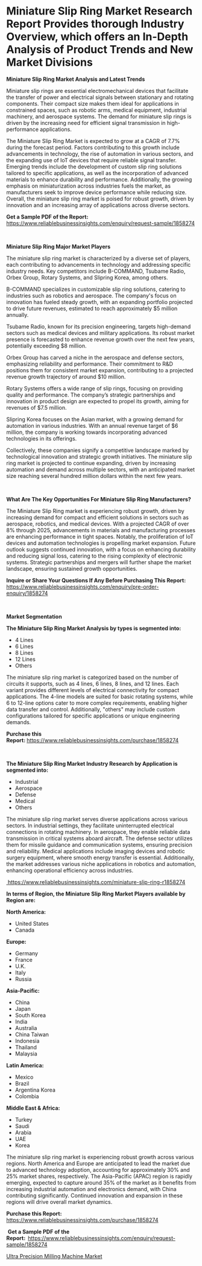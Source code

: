 <p><h1>Miniature Slip Ring Market Research Report Provides thorough Industry Overview, which offers an In-Depth Analysis of Product Trends and New Market Divisions</h1></p><p><strong>Miniature Slip Ring Market Analysis and Latest Trends</strong></p>
<p><p>Miniature slip rings are essential electromechanical devices that facilitate the transfer of power and electrical signals between stationary and rotating components. Their compact size makes them ideal for applications in constrained spaces, such as robotic arms, medical equipment, industrial machinery, and aerospace systems. The demand for miniature slip rings is driven by the increasing need for efficient signal transmission in high-performance applications.</p><p>The Miniature Slip Ring Market is expected to grow at a CAGR of 7.7% during the forecast period. Factors contributing to this growth include advancements in technology, the rise of automation in various sectors, and the expanding use of IoT devices that require reliable signal transfer. Emerging trends include the development of custom slip ring solutions tailored to specific applications, as well as the incorporation of advanced materials to enhance durability and performance. Additionally, the growing emphasis on miniaturization across industries fuels the market, as manufacturers seek to improve device performance while reducing size. Overall, the miniature slip ring market is poised for robust growth, driven by innovation and an increasing array of applications across diverse sectors.</p></p>
<p><strong>Get a Sample PDF of the Report:&nbsp;</strong> <a href="https://www.reliablebusinessinsights.com/enquiry/request-sample/1858274?utm_campaign=2214&utm_medium=2&utm_source=Github&utm_content=ia&utm_term=22022025&utm_id=miniature-slip-ring">https://www.reliablebusinessinsights.com/enquiry/request-sample/1858274</a></p>
<p>&nbsp;</p>
<p><strong>Miniature Slip Ring Major Market Players</strong></p>
<p><p>The miniature slip ring market is characterized by a diverse set of players, each contributing to advancements in technology and addressing specific industry needs. Key competitors include B-COMMAND, Tsubame Radio, Orbex Group, Rotary Systems, and Slipring Korea, among others.</p><p>B-COMMAND specializes in customizable slip ring solutions, catering to industries such as robotics and aerospace. The company's focus on innovation has fueled steady growth, with an expanding portfolio projected to drive future revenues, estimated to reach approximately $5 million annually.</p><p>Tsubame Radio, known for its precision engineering, targets high-demand sectors such as medical devices and military applications. Its robust market presence is forecasted to enhance revenue growth over the next few years, potentially exceeding $8 million.</p><p>Orbex Group has carved a niche in the aerospace and defense sectors, emphasizing reliability and performance. Their commitment to R&D positions them for consistent market expansion, contributing to a projected revenue growth trajectory of around $10 million.</p><p>Rotary Systems offers a wide range of slip rings, focusing on providing quality and performance. The company’s strategic partnerships and innovation in product design are expected to propel its growth, aiming for revenues of $7.5 million.</p><p>Slipring Korea focuses on the Asian market, with a growing demand for automation in various industries. With an annual revenue target of $6 million, the company is working towards incorporating advanced technologies in its offerings.</p><p>Collectively, these companies signify a competitive landscape marked by technological innovation and strategic growth initiatives. The miniature slip ring market is projected to continue expanding, driven by increasing automation and demand across multiple sectors, with an anticipated market size reaching several hundred million dollars within the next few years.</p></p>
<p>&nbsp;</p>
<p><strong>What Are The Key Opportunities For Miniature Slip Ring Manufacturers?</strong></p>
<p><p>The Miniature Slip Ring market is experiencing robust growth, driven by increasing demand for compact and efficient solutions in sectors such as aerospace, robotics, and medical devices. With a projected CAGR of over 8% through 2025, advancements in materials and manufacturing processes are enhancing performance in tight spaces. Notably, the proliferation of IoT devices and automation technologies is propelling market expansion. Future outlook suggests continued innovation, with a focus on enhancing durability and reducing signal loss, catering to the rising complexity of electronic systems. Strategic partnerships and mergers will further shape the market landscape, ensuring sustained growth opportunities.</p></p>
<p><strong>Inquire or Share Your Questions If Any Before Purchasing This Report:</strong> <a href="https://www.reliablebusinessinsights.com/enquiry/pre-order-enquiry/1858274?utm_campaign=2214&utm_medium=2&utm_source=Github&utm_content=ia&utm_term=22022025&utm_id=miniature-slip-ring">https://www.reliablebusinessinsights.com/enquiry/pre-order-enquiry/1858274</a></p>
<p>&nbsp;</p>
<p><strong>Market Segmentation</strong></p>
<p><strong>The Miniature Slip Ring Market Analysis by types is segmented into:</strong></p>
<p><ul><li>4 Lines</li><li>6 Lines</li><li>8 Lines</li><li>12 Lines</li><li>Others</li></ul></p>
<p><p>The miniature slip ring market is categorized based on the number of circuits it supports, such as 4 lines, 6 lines, 8 lines, and 12 lines. Each variant provides different levels of electrical connectivity for compact applications. The 4-line models are suited for basic rotating systems, while 6 to 12-line options cater to more complex requirements, enabling higher data transfer and control. Additionally, "others" may include custom configurations tailored for specific applications or unique engineering demands.</p></p>
<p><strong>Purchase this Report:&nbsp;</strong><a href="https://www.reliablebusinessinsights.com/purchase/1858274?utm_campaign=2214&utm_medium=2&utm_source=Github&utm_content=ia&utm_term=22022025&utm_id=miniature-slip-ring">https://www.reliablebusinessinsights.com/purchase/1858274</a></p>
<p>&nbsp;</p>
<p><strong>The Miniature Slip Ring Market Industry Research by Application is segmented into:</strong></p>
<p><ul><li>Industrial</li><li>Aerospace</li><li>Defense</li><li>Medical</li><li>Others</li></ul></p>
<p><p>The miniature slip ring market serves diverse applications across various sectors. In industrial settings, they facilitate uninterrupted electrical connections in rotating machinery. In aerospace, they enable reliable data transmission in critical systems aboard aircraft. The defense sector utilizes them for missile guidance and communication systems, ensuring precision and reliability. Medical applications include imaging devices and robotic surgery equipment, where smooth energy transfer is essential. Additionally, the market addresses various niche applications in robotics and automation, enhancing operational efficiency across industries.</p></p>
<p><a href="https://www.reliablebusinessinsights.com/miniature-slip-ring-r1858274?utm_campaign=2214&utm_medium=2&utm_source=Github&utm_content=ia&utm_term=22022025&utm_id=miniature-slip-ring">&nbsp;https://www.reliablebusinessinsights.com/miniature-slip-ring-r1858274</a></p>
<p><strong>In terms of Region, the Miniature Slip Ring Market Players available by Region are:</strong></p>
<p>
    <p> <strong> North America: </strong>
        <ul>
            <li>United States</li>
            <li>Canada</li>
        </ul>
        </p> 
    <p> <strong> Europe: </strong>
        <ul>
            <li>Germany</li>
            <li>France</li>
            <li>U.K.</li>
            <li>Italy</li>
            <li>Russia</li>
        </ul>
        </p> 
    <p> <strong> Asia-Pacific: </strong>
        <ul>
            <li>China</li>
            <li>Japan</li>
            <li>South Korea</li>
            <li>India</li>
            <li>Australia</li>
            <li>China Taiwan</li>
            <li>Indonesia</li>
            <li>Thailand</li>
            <li>Malaysia</li>
        </ul>
        </p> 
    <p> <strong> Latin America: </strong>
        <ul>
            <li>Mexico</li>
            <li>Brazil</li>
            <li>Argentina Korea</li>
            <li>Colombia</li>
        </ul>
        </p> 
    <p> <strong> Middle East & Africa: </strong>
        <ul>
            <li>Turkey</li>
            <li>Saudi</li>
            <li>Arabia</li>
            <li>UAE</li>
            <li>Korea</li>
        </ul>
    </p>
    </p>
<p><p>The miniature slip ring market is experiencing robust growth across various regions. North America and Europe are anticipated to lead the market due to advanced technology adoption, accounting for approximately 30% and 25% market shares, respectively. The Asia-Pacific (APAC) region is rapidly emerging, expected to capture around 35% of the market as it benefits from increasing industrial automation and electronics demand, with China contributing significantly. Continued innovation and expansion in these regions will drive overall market dynamics.</p></p>
<p><strong>Purchase this Report: </strong><a href="https://www.reliablebusinessinsights.com/purchase/1858274?utm_campaign=2214&utm_medium=2&utm_source=Github&utm_content=ia&utm_term=22022025&utm_id=miniature-slip-ring">https://www.reliablebusinessinsights.com/purchase/1858274</a></p>
<p>&nbsp;<strong>Get a Sample PDF of the Report:&nbsp;&nbsp;</strong><a href="https://www.reliablebusinessinsights.com/enquiry/request-sample/1858274?utm_campaign=2214&utm_medium=2&utm_source=Github&utm_content=ia&utm_term=22022025&utm_id=miniature-slip-ring">https://www.reliablebusinessinsights.com/enquiry/request-sample/1858274</a></p>
<p><strong></strong></p>
<p><p><a href="https://github.com/comasnickie/Market-Research-Report-List-1/blob/main/ultra-precision-milling-machine-market.md?utm_campaign=2214&utm_medium=2&utm_source=Github&utm_content=ia&utm_term=22022025&utm_id=miniature-slip-ring">Ultra Precision Milling Machine Market</a></p></p>